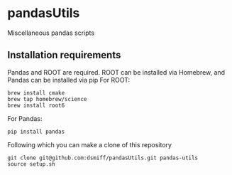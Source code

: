 # pandasUtils
Miscellaneous pandas scripts 

## Installation requirements

Pandas and ROOT are required.
ROOT can be installed via Homebrew, and Pandas can be installed via pip
For ROOT:
```shell
brew install cmake
brew tap homebrew/science
brew install root6
```
For Pandas:

```shell
pip install pandas
```

Following which you can make a clone of this repository
```shell
git clone git@github.com:dsmiff/pandasUtils.git pandas-utils
source setup.sh
```